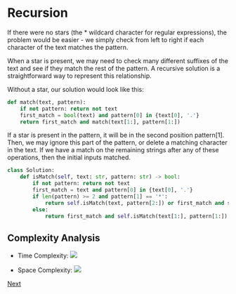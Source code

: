 # Recursion

If there were no stars (the * wildcard character for regular expressions), the problem would be easier - we simply check from left to right if each character of the text matches the pattern.

When a star is present, we may need to check many different suffixes of the text and see if they match the rest of the pattern. A recursive solution is a straightforward way to represent this relationship.

Without a star, our solution would look like this:

```python
def match(text, pattern):
    if not pattern: return not text
    first_match = bool(text) and pattern[0] in {text[0], '.'}
    return first_match and match(text[1:], pattern[1:])
```

If a star is present in the pattern, it will be in the second position pattern[1]. Then, we may ignore this part of the pattern, or delete a matching character in the text. If we have a match on the remaining strings after any of these operations, then the initial inputs matched.

```python
class Solution:
    def isMatch(self, text: str, pattern: str) -> bool:
        if not pattern: return not text
        first_match = text and pattern[0] in {text[0], '.'}
        if len(pattern) >= 2 and pattern[1] == '*':
            return self.isMatch(text, pattern[2:]) or first_match and self.isMatch(text[1:], pattern)
        else:
            return first_match and self.isMatch(text[1:], pattern[1:])
```

## Complexity Analysis

* Time Complexity: ![](1.png)

* Space Complexity: ![](1.png)

[Next](solution2.md)